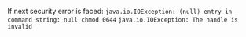 If next security error is faced:
```java.io.IOException: (null) entry in command string: null chmod 0644```
```java.io.IOException: The handle is invalid```
